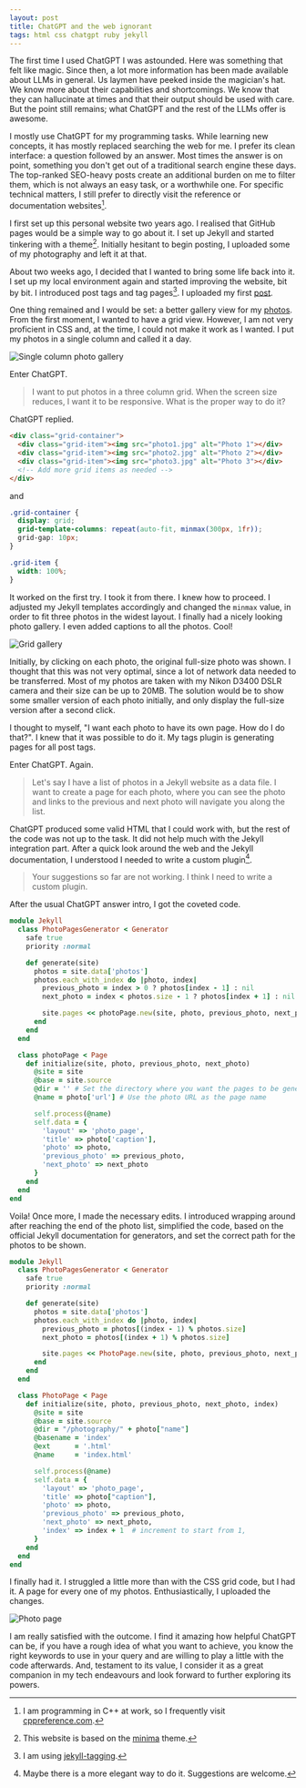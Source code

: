 ```yaml
---
layout: post
title: ChatGPT and the web ignorant
tags: html css chatgpt ruby jekyll
---
```


The first time I used ChatGPT I was astounded. Here was something that felt like
magic. Since then, a lot more information has been made available about LLMs in
general. Us laymen have peeked inside the magician's hat. We know more about
their capabilities and shortcomings. We know that they can hallucinate at times
and that their output should be used with care. But the point still remains;
what ChatGPT and the rest of the LLMs offer is awesome.

I mostly use ChatGPT for my programming tasks. While learning new concepts, it
has mostly replaced searching the web for me. I prefer its clean interface: a
question followed by an answer. Most times the answer is on point, something you
don't get out of a traditional search engine these days. The top-ranked
SEO-heavy posts create an additional burden on me to filter them, which is not
always an easy task, or a worthwhile one. For specific technical matters, I
still prefer to directly visit the reference or documentation websites[^1].

[^1]: I am programming in C++ at work, so I frequently visit
    [cppreference.com](https://cppreference.com).

I first set up this personal website two years ago. I realised that GitHub
pages would be a simple way to go about it. I set up Jekyll and started
tinkering with a theme[^2]. Initially hesitant to begin posting, I uploaded
some of my photography and left it at that.

[^2]: This website is based on the [minima](https://github.com/jekyll/minima)
    theme.

About two weeks ago, I decided that I wanted to bring some life back into it. I
set up my local environment again and started improving the website, bit by bit.
I introduced post tags and tag pages[^3]. I uploaded my first
[post](/blog/2024/05/04/see-you-at-the-library.html).

[^3]: I am using [jekyll-tagging](https://github.com/pattex/jekyll-tagging).

One thing remained and I would be set: a better gallery view for my
[photos](/photography). From the first moment, I wanted to have a grid view.
However, I am not very proficient in CSS and, at the time, I could not make it
work as I wanted. I put my photos in a single column and called it a day.

![Single column photo
gallery](/assets/images/2024-05-06-chatgpt-stories-helping-a-ruby-ignorant-0.png)

[^4]: For the time being of course. Can you really be satisfied with your setup?

Enter ChatGPT.


> I want to put photos in a three column grid. When the screen size reduces, I
> want it to be responsive. What is the proper way to do it?

ChatGPT replied.
``` html
<div class="grid-container">
  <div class="grid-item"><img src="photo1.jpg" alt="Photo 1"></div>
  <div class="grid-item"><img src="photo2.jpg" alt="Photo 2"></div>
  <div class="grid-item"><img src="photo3.jpg" alt="Photo 3"></div>
  <!-- Add more grid items as needed -->
</div>
```
and
``` css
.grid-container {
  display: grid;
  grid-template-columns: repeat(auto-fit, minmax(300px, 1fr));
  grid-gap: 10px;
}

.grid-item {
  width: 100%;
}
```
It worked on the first try. I took it from there. I knew how to proceed. I
adjusted my Jekyll templates accordingly and changed the `minmax` value, in
order to fit three photos in the widest layout. I finally had a nicely looking
photo gallery. I even added captions to all the photos. Cool!

![Grid gallery](/assets/images/2024-05-06-chatgpt-stories-helping-a-ruby-ignorant-1.png)

Initially, by clicking on each photo, the original full-size photo was shown. I
thought that this was not very optimal, since a lot of network data needed to be
transferred. Most of my photos are taken with my Nikon D3400 DSLR camera and
their size can be up to 20MB. The solution would be to show some smaller version
of each photo initially, and only display the full-size version after a second
click.

I thought to myself, "I want each photo to have its own page. How do I do
that?". I knew that it was possible to do it. My tags plugin is generating
pages for all post tags.

Enter ChatGPT. Again.

> Let's say I have a list of photos in a Jekyll website as a data file. I want
> to create a page for each photo, where you can see the photo and links to the
> previous and next photo will navigate you along the list.

ChatGPT produced some valid HTML that I could work with, but the rest of the
code was not up to the task. It did not help much with the Jekyll integration
part. After a quick look around the web and the Jekyll documentation, I
understood I needed to write a custom plugin[^5].

[^5]: Maybe there is a more elegant way to do it. Suggestions are welcome.

> Your suggestions so far are not working. I think I need to write a custom
> plugin.

After the usual ChatGPT answer intro, I got the coveted code.

``` rb
module Jekyll
  class PhotoPagesGenerator < Generator
    safe true
    priority :normal

    def generate(site)
      photos = site.data['photos']
      photos.each_with_index do |photo, index|
        previous_photo = index > 0 ? photos[index - 1] : nil
        next_photo = index < photos.size - 1 ? photos[index + 1] : nil

        site.pages << photoPage.new(site, photo, previous_photo, next_photo)
      end
    end
  end

  class photoPage < Page
    def initialize(site, photo, previous_photo, next_photo)
      @site = site
      @base = site.source
      @dir = '' # Set the directory where you want the pages to be generated
      @name = photo['url'] # Use the photo URL as the page name

      self.process(@name)
      self.data = {
        'layout' => 'photo_page',
        'title' => photo['caption'],
        'photo' => photo,
        'previous_photo' => previous_photo,
        'next_photo' => next_photo
      }
    end
  end
end
```
Voila! Once more, I made the necessary edits. I introduced wrapping around after
reaching the end of the photo list, simplified the code, based on the official
Jekyll documentation for generators, and set the correct path for the photos to
be shown.

``` rb
module Jekyll
  class PhotoPagesGenerator < Generator
    safe true
    priority :normal

    def generate(site)
      photos = site.data['photos']
      photos.each_with_index do |photo, index|
        previous_photo = photos[(index - 1) % photos.size]
        next_photo = photos[(index + 1) % photos.size]

        site.pages << PhotoPage.new(site, photo, previous_photo, next_photo, index)
      end
    end
  end

  class PhotoPage < Page
    def initialize(site, photo, previous_photo, next_photo, index)
      @site = site
      @base = site.source
      @dir = "/photography/" + photo["name"]
      @basename = 'index'
      @ext      = '.html'
      @name     = 'index.html'

      self.process(@name)
      self.data = {
        'layout' => 'photo_page',
        'title' => photo["caption"],
        'photo' => photo,
        'previous_photo' => previous_photo,
        'next_photo' => next_photo,
        'index' => index + 1  # increment to start from 1,
      }
    end
  end
end
```

I finally had it. I struggled a little more than with the CSS grid code, but I
had it. A page for every one of my photos. Enthusiastically, I uploaded the
changes.

![Photo page](/assets/images/2024-05-06-chatgpt-stories-helping-a-ruby-ignorant-2.png)

I am really satisfied with the outcome. I find it amazing how helpful ChatGPT
can be, if you have a rough idea of what you want to achieve, you know the right
keywords to use in your query and are willing to play a little with the code
afterwards. And, testament to its value, I consider it as a great companion in
my tech endeavours and look forward to further exploring its powers.
